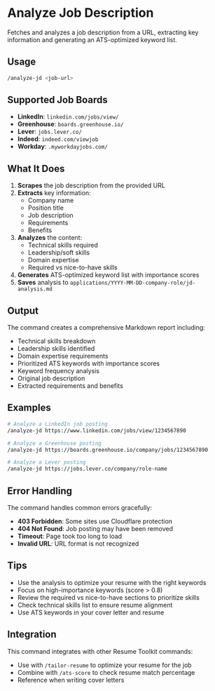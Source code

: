 # Analyze Job Description

Fetches and analyzes a job description from a URL, extracting key information and generating an ATS-optimized keyword list.

## Usage

```bash
/analyze-jd <job-url>
```

## Supported Job Boards

- **LinkedIn**: `linkedin.com/jobs/view/`
- **Greenhouse**: `boards.greenhouse.io/`
- **Lever**: `jobs.lever.co/`
- **Indeed**: `indeed.com/viewjob`
- **Workday**: `.myworkdayjobs.com/`

## What It Does

1. **Scrapes** the job description from the provided URL
2. **Extracts** key information:
   - Company name
   - Position title
   - Job description
   - Requirements
   - Benefits
3. **Analyzes** the content:
   - Technical skills required
   - Leadership/soft skills
   - Domain expertise
   - Required vs nice-to-have skills
4. **Generates** ATS-optimized keyword list with importance scores
5. **Saves** analysis to `applications/YYYY-MM-DD-company-role/jd-analysis.md`

## Output

The command creates a comprehensive Markdown report including:

- Technical skills breakdown
- Leadership skills identified
- Domain expertise requirements
- Prioritized ATS keywords with importance scores
- Keyword frequency analysis
- Original job description
- Extracted requirements and benefits

## Examples

```bash
# Analyze a LinkedIn job posting
/analyze-jd https://www.linkedin.com/jobs/view/1234567890

# Analyze a Greenhouse posting
/analyze-jd https://boards.greenhouse.io/company/jobs/1234567890

# Analyze a Lever posting
/analyze-jd https://jobs.lever.co/company/role-name
```

## Error Handling

The command handles common errors gracefully:

- **403 Forbidden**: Some sites use Cloudflare protection
- **404 Not Found**: Job posting may have been removed
- **Timeout**: Page took too long to load
- **Invalid URL**: URL format is not recognized

## Tips

- Use the analysis to optimize your resume with the right keywords
- Focus on high-importance keywords (score > 0.8)
- Review the required vs nice-to-have sections to prioritize skills
- Check technical skills list to ensure resume alignment
- Use ATS keywords in your cover letter and resume

## Integration

This command integrates with other Resume Toolkit commands:

- Use with `/tailor-resume` to optimize your resume for the job
- Combine with `/ats-score` to check resume match percentage
- Reference when writing cover letters
